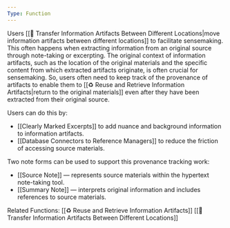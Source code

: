 ```yaml
---
Type: Function
---
```

Users [[🚛 Transfer Information Artifacts Between Different Locations|move information artifacts between different locations]] to facilitate sensemaking. This often happens when extracting information from an original source through note-taking or excerpting. The original context of information artifacts, such as the location of the original materials and the specific content from which extracted artifacts originate, is often crucial for sensemaking. So, users often need to keep track of the provenance of artifacts to enable them to [[♻️ Reuse and Retrieve Information Artifacts|return to the original materials]] even after they have been extracted from their original source. 

Users can do this by:
- [[Clearly Marked Excerpts]] to add nuance and background information to information artifacts.
- [[Database Connectors to Reference Managers]] to reduce the friction of accessing source materials.

Two note forms can be used to support this provenance tracking work:
- [[Source Note]] — represents source materials within the hypertext note-taking tool.
- [[Summary Note]] — interprets original information and includes references to source materials.

Related Functions: [[♻️ Reuse and Retrieve Information Artifacts]] [[🚛 Transfer Information Artifacts Between Different Locations]]